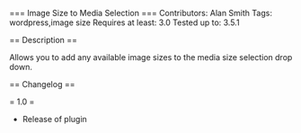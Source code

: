 === Image Size to Media Selection ===
Contributors: Alan Smith
Tags: wordpress,image size
Requires at least: 3.0
Tested up to: 3.5.1

== Description ==

Allows you to add any available image sizes to the media size selection drop down.

== Changelog ==

= 1.0 =
* Release of plugin
